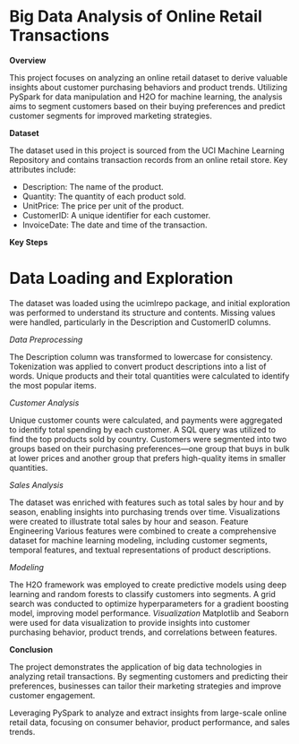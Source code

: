# Big Data Analysis of Online Retail Transactions

**Overview**

This project focuses on analyzing an online retail dataset to derive valuable insights about customer purchasing behaviors and product trends. Utilizing PySpark for data manipulation and H2O for machine learning, the analysis aims to segment customers based on their buying preferences and predict customer segments for improved marketing strategies.

**Dataset**

The dataset used in this project is sourced from the UCI Machine Learning Repository and contains transaction records from an online retail store. Key attributes include:

- Description: The name of the product.
- Quantity: The quantity of each product sold.
- UnitPrice: The price per unit of the product.
- CustomerID: A unique identifier for each customer.
- InvoiceDate: The date and time of the transaction.

**Key Steps**

  # Data Loading and Exploration
  
The dataset was loaded using the ucimlrepo package, and initial exploration was performed to understand its structure and contents.
Missing values were handled, particularly in the Description and CustomerID columns.

*Data Preprocessing*

The Description column was transformed to lowercase for consistency.
Tokenization was applied to convert product descriptions into a list of words.
Unique products and their total quantities were calculated to identify the most popular items.

*Customer Analysis*

Unique customer counts were calculated, and payments were aggregated to identify total spending by each customer.
A SQL query was utilized to find the top products sold by country.
Customers were segmented into two groups based on their purchasing preferences—one group that buys in bulk at lower prices and another group that prefers high-quality items in smaller quantities.

*Sales Analysis*

The dataset was enriched with features such as total sales by hour and by season, enabling insights into purchasing trends over time.
Visualizations were created to illustrate total sales by hour and season.
Feature Engineering
Various features were combined to create a comprehensive dataset for machine learning modeling, including customer segments, temporal features, and textual representations of product descriptions.

*Modeling*

The H2O framework was employed to create predictive models using deep learning and random forests to classify customers into segments.
A grid search was conducted to optimize hyperparameters for a gradient boosting model, improving model performance.
*Visualization*
Matplotlib and Seaborn were used for data visualization to provide insights into customer purchasing behavior, product trends, and correlations between features.

**Conclusion**

The project demonstrates the application of big data technologies in analyzing retail transactions. By segmenting customers and predicting their preferences, businesses can tailor their marketing strategies and improve customer engagement.

Leveraging PySpark to analyze and extract insights from large-scale online retail data, focusing on consumer behavior, product performance, and sales trends.
